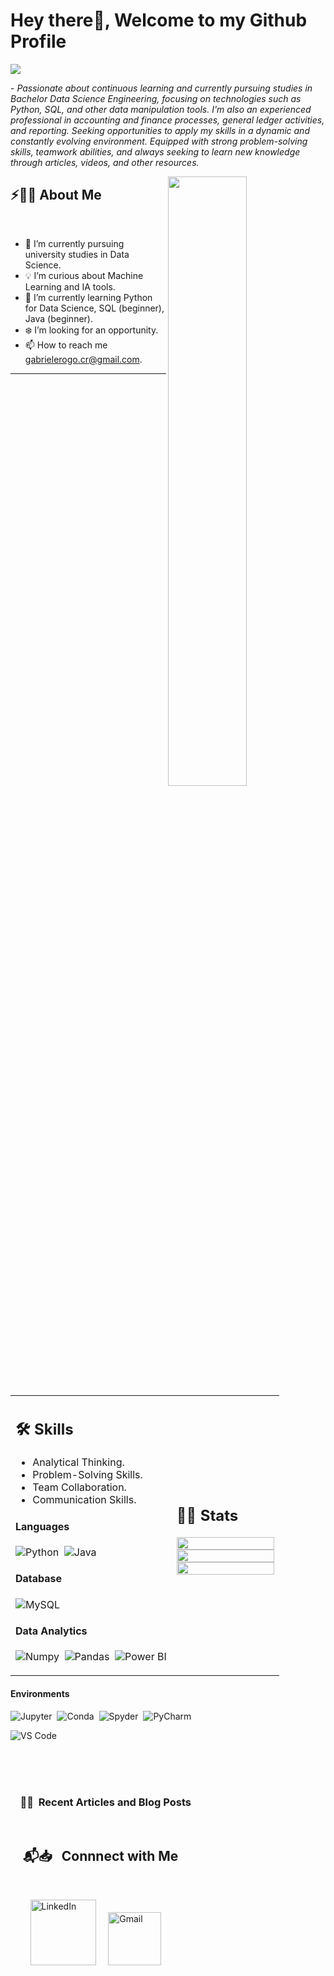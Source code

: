 # Hey there👋, Welcome to my Github Profile

<img src="https://readme-typing-svg.herokuapp.com?font=Architects+Daughter&color=22EBF7&size=25&center=false&lines=hey!+its+Gabriel...;Data+Science+Enthusiast...;Extensive+experience+in+finance...;Finance+Reporting...;Sr+Analyst..."/>
 

<p>- <i>Passionate about continuous learning and currently pursuing studies in Bachelor Data Science Engineering, focusing on technologies such as Python, SQL, and other data manipulation tools. I'm also an experienced professional in accounting and finance processes, general ledger activities, and reporting. Seeking opportunities to apply my skills in a dynamic and constantly evolving environment. Equipped with strong problem-solving skills, teamwork abilities, and always seeking to learn new knowledge through articles, videos, and other resources.</i></p>

<img src="https://user-images.githubusercontent.com/89788120/167628634-549d2bdd-609e-4275-85af-1e1974da64ca.gif" width="50%" align="right" />

## ⚡🙋‍♂️ About Me

</br>

- 🔧 I’m currently pursuing university studies in Data Science.
- 💡 I’m curious about Machine Learning and IA tools.
- 📖 I’m currently learning Python for Data Science, SQL (beginner),  Java (beginner).
- ❄️ I’m looking for an opportunity.
- 📫 How to reach me  gabrielerogo.cr@gmail.com.

<hr>


</br>


<table width="100%" >

 <tr>
    <td width="60%">
     
## 🛠️ Skills

- Analytical Thinking.
- Problem-Solving Skills.
- Team Collaboration.
- Communication Skills.

#### Languages

![Python](https://img.shields.io/badge/-Python-05122A?style=flat&logo=python)&nbsp;
![Java](https://img.shields.io/badge/Java-%23150458.svg?style=flat&logo=java&logoColor=orange)&nbsp;
<!--![R](https://img.shields.io/badge/R-276DC3?style=flat&logo=r&logoColor=blue&color=0B2C4A)&nbsp;-->


#### Database

![MySQL](https://img.shields.io/badge/MySQL-00000F?style=flat&logo=mysql&logoColor=white)&nbsp;


<!--#### Tools and Technologies


![Linux](https://img.shields.io/badge/Linux-05122A?style=flat&logo=linux&logoColor=white)&nbsp;
![Git](https://img.shields.io/badge/-Git-05122A?style=flat&logo=git)&nbsp;
![NPM](https://img.shields.io/badge/npm-CB3837?style=flat&logo=npm&logoColor=white)&nbsp;
![VIM](https://img.shields.io/badge/VIM-%2311AB00.svg?&style=flat&logo=vim&logoColor=white)&nbsp;
![AWS](https://img.shields.io/badge/Amazon_AWS-232F3E?style=flat&logo=amazon-aws&logoColor=white)&nbsp;
![Fast API](https://img.shields.io/badge/fastapi-109989?style=flat&logo=FASTAPI&logoColor=white)

<!-- ![PyPI](https://img.shields.io/badge/pypi-3775A9?style=flat&logo=pypi&logoColor=white)&nbsp; -->


#### Data Analytics 

![Numpy](https://img.shields.io/badge/Numpy-777BB4?style=flat&logo=numpy&logoColor=white)&nbsp;
![Pandas](https://img.shields.io/badge/Pandas-2C2D72?style=flat&logo=pandas&logoColor=white)&nbsp;<!-- ![Docker](https://img.shields.io/badge/Docker-2CA5E0?style=flat&logo=docker&logoColor=white)&nbsp; -->
![Power BI](https://img.shields.io/badge/PowerBI-F2C811?style=flat&logo=Power%20BI&logoColor=white)
<!--![Tableau](https://img.shields.io/badge/Tableau-E97627?style=flat&logo=Tableau&logoColor=white)&nbsp;-->

     
</td>
    <td>
  
## 📄📜 Stats


<!--<p align="center">
  <img width="100%" src="https://github-readme-stats.vercel.app/api?username=kaustav202&theme=algolia&show_icons=true&bg_color=transparent&title_color=navy&text_color=black" />
 </br>
  <img width="100%" src="https://github-readme-streak-stats.herokuapp.com/?user=kaustav202"/>
 </br>
  <img width="100%" src="https://github-readme-stats.vercel.app/api/top-langs/?username=kaustav202&exclude_repo=Portfolio,HomePal&langs_count=7&layout=compact&bg_color=transparent" />
</p>-->


<p align="center">
  <img width="100%" src="https://github-readme-stats.vercel.app/api?username=GaboGit09&theme=algolia&show_icons=true&bg_color=transparent&title_color=navy&text_color=black" />
  </br>
  <img width="100%" src="https://github-readme-streak-stats.herokuapp.com/?user=GaboGit09"/>
  </br>
  <img width="100%" src="https://github-readme-stats.vercel.app/api/top-langs/?username=GaboGit09&exclude_repo=Portfolio,HomePal&langs_count=7&layout=compact&bg_color=transparent" />
</p>


     
  </td>
 </tr>
</table>


<!--
#### Cloud Infrastructures

![Firebase](https://img.shields.io/badge/firebase-%23ED7A00.svg?style=flat&logo=firebase&logoColor=white)&nbsp;
![AWS](https://img.shields.io/badge/Amazon_AWS-232F3E?style=flat&logo=amazon-aws&logoColor=white)&nbsp;
![Google Cloud](https://img.shields.io/badge/Google_Cloud-4285F4?style=flat&logo=google-cloud&logoColor=white)&nbsp;
![Heroku](https://img.shields.io/badge/Heroku-430098?style=flat&logo=heroku&logoColor=white)&nbsp;-->


#### Environments

![Jupyter](https://img.shields.io/badge/Jupyter-F37626.svg?&style=flat&logo=Jupyter&logoColor=white)&nbsp;
![Conda](https://img.shields.io/badge/conda-342B029.svg?&style=flat&logo=anaconda&logoColor=white)&nbsp;
![Spyder](https://img.shields.io/badge/Spyder%20Ide-FF0000?style=flat&logo=spyder%20ide&logoColor=white)&nbsp;
![PyCharm](https://img.shields.io/badge/PyCharm-000000.svg?&style=flate&logo=PyCharm&logoColor=white)&nbsp;
<!--![Replit](https://img.shields.io/badge/replit-667881?style=flat&logo=replit&logoColor=white)&nbsp;-->
<!--![R Studio](https://img.shields.io/badge/RStudio-75AADB?style=flat&logo=RStudio&logoColor=white)&nbsp;-->
![VS Code](https://img.shields.io/badge/Visual_Studio_Code-0078D4?style=flat&logo=visual%20studio%20code&logoColor=white)&nbsp;




</br>


</br>
</br>




  <td width="75%" align = "left">

   <h3>  &nbsp; &nbsp; 📙📘 &nbsp;Recent Articles and Blog Posts  </h3>



  </td>
  
  <td width="600px">
   
  </td>
  
 </tr>
 </table>
 
 
 </br>
 


## &nbsp; &nbsp; 📬📥 &nbsp; Connnect with Me

<br/>

&nbsp; &nbsp; &nbsp; &nbsp; <a href="[www.linkedin.com/in/gabriel-enrique-rodriguez-gomez-661714324](https://www.linkedin.com/in/gabriel-enrique-rodriguez-gomez-661714324)"><img width="105px" alt="LinkedIn" src="https://img.shields.io/badge/LinkedIn%20-%230077B5.svg?&style=flat&logo=linkedin&logoColor=white"/></a> &nbsp;&nbsp;&nbsp;
<a href="mailto:gabrielerogo.cr@gmail.com"><img width="85px" alt="Gmail" src="https://img.shields.io/badge/Gmail-D14836?style=flat&logo=gmail&logoColor=white" /></a> &nbsp; &nbsp; 
<!--<a href = "https://discordapp.com/users/885073575839670302"><img width="100px" alt = "Discord" src = "https://img.shields.io/badge/Discord-7289DA?style=flat&logo=discord&logoColor=white"/></a>-->

</br>
</br>


 </div>



<!--
<a href="https://hits.seeyoufarm.com"><img src="https://hits.seeyoufarm.com/api/count/incr/badge.svg?url=https%3A%2F%2Fgithub.com%2Fkaustav202%2Fhit-counter&count_bg=%236DAC3D&title_bg=%23555555&icon=grafana.svg&icon_color=%23E7E7E7&title=hits&edge_flat=false"/></a>  -->

